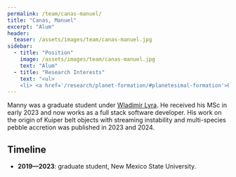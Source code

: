 ```yaml
---
permalink: /team/canas-manuel/
title: "Canas, Manuel"
excerpt: "Alum"
header:
  teaser: /assets/images/team/canas-manuel.jpg
sidebar:
  - title: "Position"
    image: /assets/images/team/canas-manuel.jpg
    text: "Alum"
  - title: "Research Interests"
    text: "<ul>
    <li> <a href='/research/planet-formation/#planetesimal-formation'>Planetesimal formation</a>"
---
```

Manny was a graduate student under [Wladimir Lyra](/team/lyra-wladimir). He received his MSc in early 2023 and now works as a full stack software developer. His work on the origin of Kuiper belt objects with streaming instability and multi-species pebble accretion was published in 2023 and 2024.

## Timeline
- __2019—2023__: graduate student, New Mexico State University.
